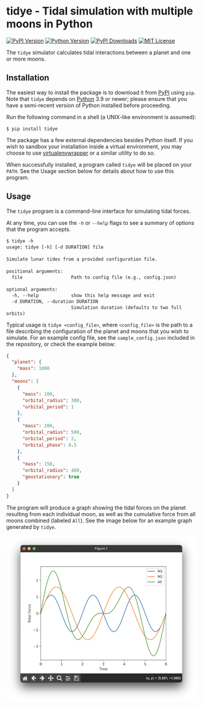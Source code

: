 # tidye - Tidal simulation with multiple moons in Python

[![PyPI Version](https://img.shields.io/pypi/v/tidye)](https://pypi.org/project/tidye/) [![Python Version](https://img.shields.io/pypi/pyversions/tidye)](https://www.python.org/downloads/) [![PyPI Downloads](https://img.shields.io/pypi/dm/tidye)](https://pypi.org/project/tidye/) [![MIT License](https://img.shields.io/github/license/will2dye4/tidye)](https://github.com/will2dye4/tidye/blob/master/LICENSE)

The `tidye` simulator calculates tidal interactions between a planet and one or more moons.

## Installation

The easiest way to install the package is to download it from [PyPI](https://pypi.org) using `pip`.
Note that `tidye` depends on [Python](https://www.python.org/downloads/) 3.9 or newer; please
ensure that you have a semi-recent version of Python installed before proceeding.

Run the following command in a shell (a UNIX-like environment is assumed):

```
$ pip install tidye
```

The package has a few external dependencies besides Python itself. If you wish to
sandbox your installation inside a virtual environment, you may choose to use
[virtualenvwrapper](https://virtualenvwrapper.readthedocs.io/en/latest/) or a similar
utility to do so.

When successfully installed, a program called `tidye` will be placed on your `PATH`.
See the Usage section below for details about how to use  this program.

## Usage

The `tidye` program is a command-line interface for simulating tidal forces.

At any time, you can use the `-h` or `--help` flags to see a summary of options that
the program accepts.

```
$ tidye -h
usage: tidye [-h] [-d DURATION] file

Simulate lunar tides from a provided configuration file.

positional arguments:
  file                  Path to config file (e.g., config.json)

optional arguments:
  -h, --help            show this help message and exit
  -d DURATION, --duration DURATION
                        Simulation duration (defaults to two full orbits)
```

Typical usage is `tidye <config_file>`, where `<config_file>` is the path to a file
describing the configuration of the planet and moons that you wish to simulate. For an
example config file, see the `sample_config.json` included in the repository, or check
the example below:

```json
{
  "planet": {
    "mass": 1000
  },
  "moons": [
    {
      "mass": 100,
      "orbital_radius": 300,
      "orbital_period": 1
    },
    {
      "mass": 200,
      "orbital_radius": 500,
      "orbital_period": 2,
      "orbital_phase": 0.5
    },
    {
      "mass": 150,
      "orbital_radius": 400,
      "geostationary": true
    }
  ]
}
```

The program will produce a graph showing the tidal forces on the planet resulting from
each individual moon, as well as the cumulative force from all moons combined
(labeled `All`). See the image below for an example graph generated by `tidye`.

![Sample Output Graph](https://raw.githubusercontent.com/will2dye4/tidye/master/images/graph.png)
